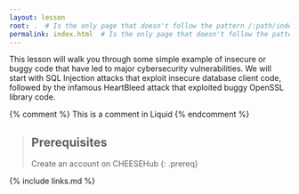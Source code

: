 ```yaml
---
layout: lesson
root: .  # Is the only page that doesn't follow the pattern /:path/index.html
permalink: index.html  # Is the only page that doesn't follow the pattern /:path/index.html
---
```

This lesson will walk you through some simple example of insecure or buggy code that have
led to major cybersecurity vulnerabilities. We will start with SQL Injection attacks that
exploit insecure database client code, followed by the infamous HeartBleed attack that
exploited buggy OpenSSL library code.

<!-- this is an html comment -->

{% comment %} This is a comment in Liquid {% endcomment %}

> ## Prerequisites
>
> Create an account on CHEESEHub
{: .prereq}

{% include links.md %}
